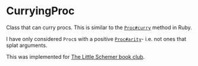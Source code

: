 CurryingProc
=============

Class that can curry procs. This is similar to the [`Proc#curry`](http://ruby-doc.org/core-2.0/Proc.html#method-i-curry) method in Ruby.

I have only considered `Proc`s with a positive [`Proc#arity`](http://ruby-doc.org/core-2.0/Proc.html#method-i-arity)- i.e. not ones that splat arguments.

This was implemented for [The Little Schemer book club](http://lanyrd.com/series/little-schemer-book-club/).
